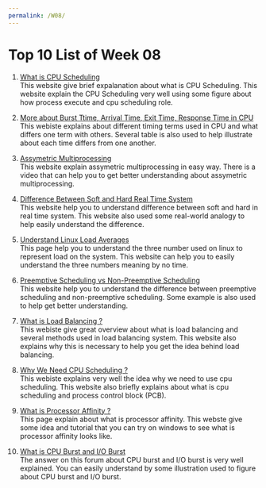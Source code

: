 ```yaml
---
permalink: /W08/
---
```


# Top 10 List of Week 08

1. [What is CPU Scheduling](https://www.studytonight.com/operating-system/cpu-scheduling)<br>
This website give brief expalanation about what is CPU Scheduling. This website explain the CPU Scheduling very well using some figure about how process execute and cpu scheduling role. 

2. [More about Burst Ttime, Arrival Time, Exit Time, Response Time in CPU](https://afteracademy.com/blog/what-is-burst-arrival-exit-response-waiting-turnaround-time-and-throughput)<br>
This webiste explains about different timing terms used in CPU and what differs one term with others. Several table is also used to help illustrate about each time differs from one another.

3. [Assymetric Multiprocessing](https://networkencyclopedia.com/asymmetric-multiprocessing-amp/)<br>
This website explain assymetric multiprocessing in easy way. There is a video that can help you to get better understanding about assymetric multiprocessing.

4. [Difference Between Soft and Hard Real Time System](https://www.geeksforgeeks.org/difference-between-hard-real-time-and-soft-real-time-system/)<br>
This website help you to understand difference between soft and hard in real time system. This website also used some real-world analogy to help easily understand the difference.

5. [Understand Linux Load Averages](https://www.tecmint.com/understand-linux-load-averages-and-monitor-performance/)<br>
This page help you to understand the three number used on linux to represent load on the system. This website can help you to easily understand the three numbers meaning by no time.

6. [Preemptive Scheduling vs Non-Preemptive Scheduling](https://www.geeksforgeeks.org/preemptive-and-non-preemptive-scheduling/)<br>
This website help you to understand the difference between preemptive scheduling and non-preemptive scheduling. Some example is also used to help get better understanding.

7. [What is Load Balancing ?](https://www.citrix.com/en-in/solutions/app-delivery-and-security/load-balancing/what-is-load-balancing.html)<br>
This webiste give great overview about what is load balancing and several methods used in load balancing system. This website also explains why this is necessary to help you get the idea behind load balancing.

8. [Why We Need CPU Scheduling ?](https://www.javatpoint.com/os-cpu-scheduling)<br>
This webiste explains very well the idea why we need to use cpu scheduling. This website also briefly explains about what is cpu scheduling and process control block (PCB).

9. [What is Processor Affinity ?](https://www.thewindowsclub.com/processor-affinity-windows)<br>
This page explain about what is processor affinity. This webste give some idea and tutorial that you can try on windows to see what is processor affinity looks like.

10. [What is CPU Burst and I/O Burst](https://www.quora.com/What-is-meant-by-CPU-Burst-and-I-O-Burst)<br>
The answer on this forum about CPU burst and I/O burst is very well explained. You can easily understand by some illustration used to figure about CPU burst and I/O burst.

